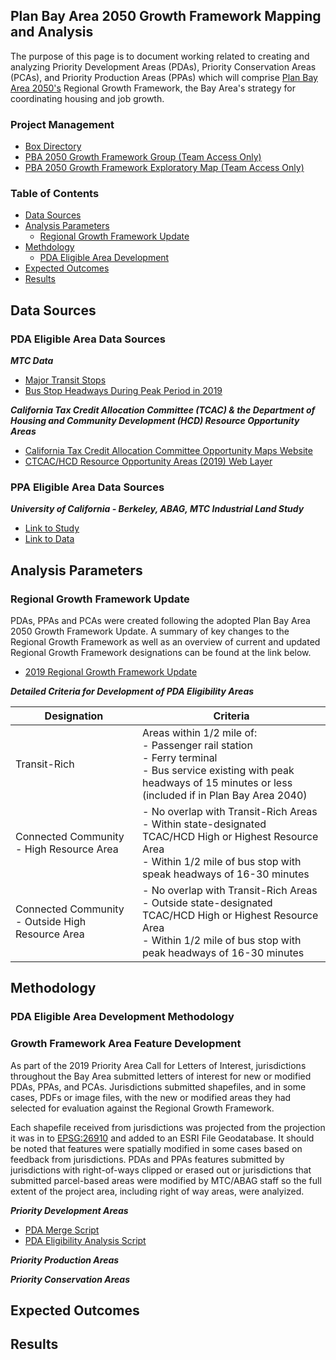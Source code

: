## Plan Bay Area 2050 Growth Framework Mapping and Analysis

The purpose of this page is to document working related to creating and analyzing Priority Development Areas (PDAs), Priority Conservation Areas (PCAs), and Priority Production Areas (PPAs) which will comprise [Plan Bay Area 2050's](https://www.planbayarea.org) Regional Growth Framework, the Bay Area's strategy for coordinating housing and job growth. 

### Project Management 

- [Box Directory](https://mtcdrive.box.com/s/37oi8htx8ljxmdxxrqh4qvl3d035r0j5)
- [PBA 2050 Growth Framework Group (Team Access Only)](https://mtc.maps.arcgis.com/home/group.html?id=a755c580bb9e459fa97cdb5817dc7da9#overview) 
- [PBA 2050 Growth Framework Exploratory Map (Team Access Only)](https://arcg.is/1Oa9HS0)

### Table of Contents
- [Data Sources](#data-sources)
- [Analysis Parameters](#analysis-parameters)
	- [Regional Growth Framework Update](#regional-growth-framework-update)
- [Methdology](#methodology)
	- [PDA Eligible Area Development](#pda-eligible-area-development-methodology)
- [Expected Outcomes](#expected-outcomes)
- [Results](#results)

## Data Sources

### PDA Eligible Area Data Sources
***MTC Data***
- [Major Transit Stops](https://mtc.maps.arcgis.com/home/item.html?id=561dc5b42fa9451b95faf615a3054260)
- [Bus Stop Headways During Peak Period in 2019](https://mtc.maps.arcgis.com/home/item.html?id=a47075cd3b864584b65811ad513cb28f)

***California Tax Credit Allocation Committee (TCAC) & the Department of Housing and Community Development (HCD) Resource Opportunity Areas***
- [California Tax Credit Allocation Committee Opportunity Maps Website](https://www.treasurer.ca.gov/ctcac/opportunity.asp)
- [CTCAC/HCD Resource Opportunity Areas (2019) Web Layer](https://mtc.maps.arcgis.com/home/item.html?id=cfe23ff6e81d483f90c65fb0eba7db2e#overview)

### PPA Eligible Area Data Sources
***University of California - Berkeley, ABAG, MTC Industrial Land Study***
- [Link to Study]()
- [Link to Data]()

## Analysis Parameters 

### Regional Growth Framework Update

PDAs, PPAs and PCAs were created following the adopted Plan Bay Area 2050 Growth Framework Update. A summary of key changes to the Regional Growth Framework as well as an overview of current and updated Regional Growth Framework designations can be found at the link below. 

- [2019 Regional Growth Framework Update](https://www.planbayarea.org/sites/default/files/pdfs_referenced/2019_Regional_Growth_Framework_Update_-_Whats_Changed.pdf)

***Detailed Criteria for Development of PDA Eligibility Areas***

| **Designation**                                  | **Criteria**                                                                                                                                                                     |
|--------------------------------------------------|----------------------------------------------------------------------------------------------------------------------------------------------------------------------------------|
| Transit-Rich                                     | Areas within 1/2 mile of:<br>- Passenger rail station<br>- Ferry terminal<br>- Bus service existing with peak headways of 15 minutes or less (included if in Plan Bay Area 2040) |
| Connected Community - High Resource Area         | - No overlap with Transit-Rich Areas<br>- Within state-designated TCAC/HCD High or Highest Resource Area<br>- Within 1/2 mile of bus stop with speak headways of 16-30 minutes   |
| Connected Community - Outside High Resource Area | - No overlap with Transit-Rich Areas<br>- Outside state-designated TCAC/HCD High or Highest Resource Area<br>- Within 1/2 mile of bus stop with peak headways of 16-30 minutes   |

## Methodology

### PDA Eligible Area Development Methodology

### Growth Framework Area Feature Development

As part of the 2019 Priority Area Call for Letters of Interest, jurisdictions throughout the Bay Area submitted letters of interest for new or modified PDAs, PPAs, and PCAs. Jurisdictions submitted shapefiles, and in some cases, PDFs or image files, with the new or modified areas they had selected for evaluation against the Regional Growth Framework. 

Each shapefile received from jurisdictions was projected from the projection it was in to [EPSG:26910](https://spatialreference.org/ref/epsg/nad83-utm-zone-10n/) and added to an ESRI File Geodatabase. It should be noted that features were spatially modified in some cases based on feedback from jurisdictions. PDAs and PPAs features submitted by jurisdictions with right-of-ways clipped or erased out or jurisdictions that submitted parcel-based areas were modified by MTC/ABAG staff so the full extent of the project area, including right of way areas, were analyized. 

***Priority Development Areas***

- [PDA Merge Script](Scripts/PDA-Merge-Script.py)
- [PDA Eligibility Analysis Script](Scripts/PDA-Eligibility-Analysis.py)

***Priority Production Areas***

***Priority Conservation Areas***

## Expected Outcomes

## Results
